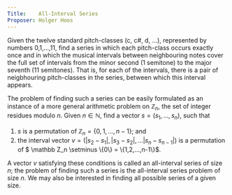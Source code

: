 ```yaml
---
Title:    All-Interval Series
Proposer: Holger Hoos
---
```


Given the twelve standard pitch-classes (c, c#, d, ...), represented by numbers 0,1,...,11, find a series in which each pitch-class occurs exactly once and in which the musical intervals between neighbouring notes cover the full set of intervals from the minor second (1 semitone) to the major seventh (11 semitones). That is, for each of the intervals, there is a pair of neigbhouring pitch-classes in the series, between which this interval appears. 

The problem of finding such a series can be easily formulated as an instance of a more general arithmetic problem on $\mathbb Z_n$, the set of integer residues modulo $n$. Given $n \in \mathbb N$, find a vector $s = (s_1, ..., s_n)$, such that 

 1. $s$ is a permutation of $\mathbb Z_n = \{0,1,...,n-1\}$; and 
 2. the interval vector $v = (|s_2-s_1|, |s_3-s_2|, ... |s_n-s_{n-1}|)$ is a permutation of $ \mathbb Z_n \setminus \\{0\\} = \\{1,2,...,n-1\\}$. 
 
A vector $v$ satisfying these conditions is called an all-interval series of size $n$; the problem of finding such a series is the all-interval series problem of size $n$. We may also be interested in finding all possible series of a given size. 

